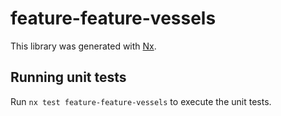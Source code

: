 # feature-feature-vessels

This library was generated with [Nx](https://nx.dev).

## Running unit tests

Run `nx test feature-feature-vessels` to execute the unit tests.
